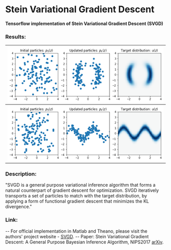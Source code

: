 # Stein Variational Gradient Descent 

**Tensorflow implementation of Stein Variational Gradient Descent (SVGD)**


### Results:

 ![](/results/toy1.png) |  
 :-------------------------:|
  ![](/results/toy2.png) |  




### Description: 
"SVGD is a general purpose variational inference algorithm that forms a natural counterpart of gradient descent for optimization. SVGD iteratively transports a set of particles to match with the target distribution, by applying a form of functional gradient descent that minimizes the KL divergence."


### Link: 
 -- For official implementation in Matlab and Theano, please visit the authors' project website - [SVGD](http://www.cs.dartmouth.edu/~dartml/project.html?p=vgd).
 -- Paper: Stein Variational Gradient Descent: A General Purpose Bayesian Inference Algorithm, NIPS2017 [arXiv](https://arxiv.org/abs/1608.04471).
